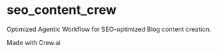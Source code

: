 # seo_content_crew
Optimized Agentic Workflow for SEO-optimized Blog content creation. 

Made with Crew.ai
